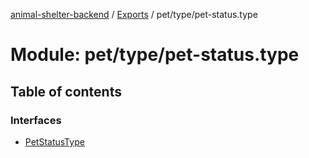 [animal-shelter-backend](../README.md) / [Exports](../modules.md) / pet/type/pet-status.type

# Module: pet/type/pet-status.type

## Table of contents

### Interfaces

- [PetStatusType](../interfaces/pet_type_pet_status_type.PetStatusType.md)
